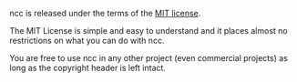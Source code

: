 ﻿ncc is released under the terms of the [MIT license](http://en.wikipedia.org/wiki/MIT_License).

The MIT License is simple and easy to understand and it places almost no restrictions on what you can do with ncc.

You are free to use ncc in any other project (even commercial projects) as long as the copyright header is left intact.
